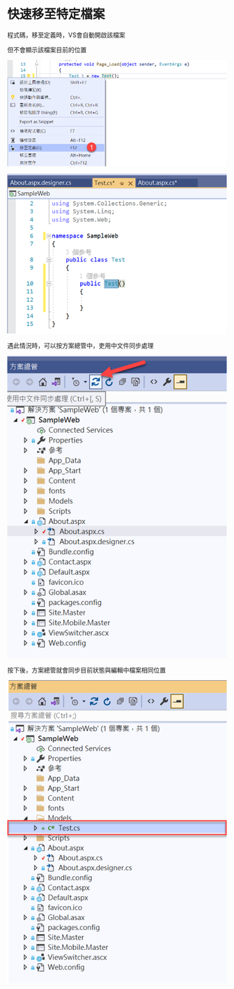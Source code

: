 # 快速移至特定檔案

程式碼，移至定義時，VS會自動開啟該檔案

但不會顯示該檔案目前的位置

![](../../.gitbook/assets/image%20%28483%29.png)

![](../../.gitbook/assets/image%20%28476%29.png)

遇此情況時，可以按方案總管中，吏用中文件同步處理

![](../../.gitbook/assets/image%20%28490%29.png)

按下後，方案總管就會同步目前狀態與編輯中檔案相同位置

![](../../.gitbook/assets/image%20%28471%29.png)

